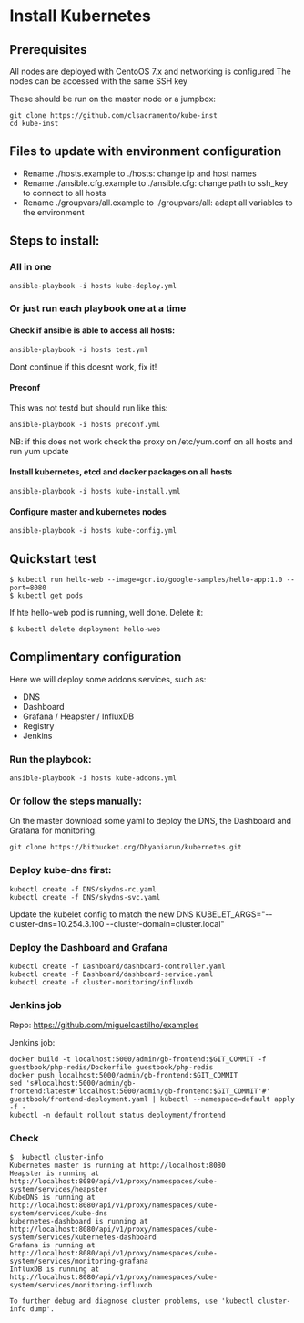 # Install Kubernetes

## Prerequisites
All nodes are deployed with CentoOS 7.x and networking is configured
The nodes can be accessed with the same SSH key

These should be run on the master node or a jumpbox:
~~~
git clone https://github.com/clsacramento/kube-inst
cd kube-inst
~~~

## Files to update with environment configuration

 * Rename ./hosts.example to ./hosts: change ip and host names
 * Rename ./ansible.cfg.example to ./ansible.cfg: change path to ssh_key to connect to all hosts
 * Rename ./groupvars/all.example to ./groupvars/all: adapt all variables to the environment


## Steps to install:

### All in one

~~~
ansible-playbook -i hosts kube-deploy.yml
~~~

### Or just run each playbook one at a time

#### Check if ansible is able to access all hosts:

~~~
ansible-playbook -i hosts test.yml
~~~

Dont continue if this doesnt work, fix it!

#### Preconf
This was not testd but should run like this:
~~~
ansible-playbook -i hosts preconf.yml
~~~
NB: if this does not work check the proxy on /etc/yum.conf on all hosts and run yum update

#### Install kubernetes, etcd and docker packages on all hosts
~~~
ansible-playbook -i hosts kube-install.yml
~~~

#### Configure master and kubernetes nodes
~~~
ansible-playbook -i hosts kube-config.yml
~~~

## Quickstart test
~~~
$ kubectl run hello-web --image=gcr.io/google-samples/hello-app:1.0 --port=8080
$ kubectl get pods
~~~

If hte hello-web pod is running, well done. Delete it:
~~~
$ kubectl delete deployment hello-web
~~~

## Complimentary configuration

Here we will deploy some addons services, such as:
* DNS
* Dashboard
* Grafana / Heapster / InfluxDB
* Registry
* Jenkins

### Run the playbook:
~~~
ansible-playbook -i hosts kube-addons.yml
~~~

### Or follow the steps manually:

On the master download some yaml to deploy the DNS, the Dashboard and Grafana for monitoring.

~~~
git clone https://bitbucket.org/Dhyaniarun/kubernetes.git
~~~

### Deploy kube-dns first:
~~~
kubectl create -f DNS/skydns-rc.yaml
kubectl create -f DNS/skydns-svc.yaml
~~~

Update the kubelet config to match the new DNS
KUBELET_ARGS="--cluster-dns=10.254.3.100 --cluster-domain=cluster.local"

### Deploy the Dashboard and Grafana

~~~
kubectl create -f Dashboard/dashboard-controller.yaml
kubectl create -f Dashboard/dashboard-service.yaml   
kubectl create -f cluster-monitoring/influxdb
~~~

### Jenkins job
Repo: https://github.com/miguelcastilho/examples

Jenkins job:
~~~
docker build -t localhost:5000/admin/gb-frontend:$GIT_COMMIT -f guestbook/php-redis/Dockerfile guestbook/php-redis
docker push localhost:5000/admin/gb-frontend:$GIT_COMMIT
sed 's#localhost:5000/admin/gb-frontend:latest#'localhost:5000/admin/gb-frontend:$GIT_COMMIT'#' guestbook/frontend-deployment.yaml | kubectl --namespace=default apply -f -
kubectl -n default rollout status deployment/frontend
~~~


### Check
~~~
$  kubectl cluster-info
Kubernetes master is running at http://localhost:8080
Heapster is running at http://localhost:8080/api/v1/proxy/namespaces/kube-system/services/heapster
KubeDNS is running at http://localhost:8080/api/v1/proxy/namespaces/kube-system/services/kube-dns
kubernetes-dashboard is running at http://localhost:8080/api/v1/proxy/namespaces/kube-system/services/kubernetes-dashboard
Grafana is running at http://localhost:8080/api/v1/proxy/namespaces/kube-system/services/monitoring-grafana
InfluxDB is running at http://localhost:8080/api/v1/proxy/namespaces/kube-system/services/monitoring-influxdb

To further debug and diagnose cluster problems, use 'kubectl cluster-info dump'.
~~~
